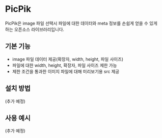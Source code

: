 # PicPik

PicPik은 image 파일 선택시 파일에 대한 데이터와 meta 정보를 손쉽게 얻을 수 있게 하는 오픈소스 라이브러리입니다.

## 기본 기능

- image 파일 데이터 제공(확장자, width, height, 파일 사이즈)
- 파일에 대한 width, height, 확장자, 파일 사이즈 제한 가능
- 제한 조건을 통과한 이미지 파일에 대해 미리보기용 src 제공

## 설치 방법

(추가 예정)

## 사용 예시

(추가 예정)
